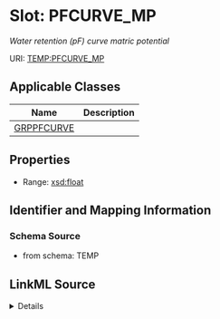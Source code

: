 # Slot: PFCURVE_MP
_Water retention (pF) curve matric potential_


URI: [TEMP:PFCURVE_MP](https://example.org/TEMP/PFCURVE_MP)



<!-- no inheritance hierarchy -->




## Applicable Classes

| Name | Description |
| --- | --- |
[GRPPFCURVE](GRPPFCURVE.md) | 






## Properties

* Range: [xsd:float](xsd:float)







## Identifier and Mapping Information







### Schema Source


* from schema: TEMP




## LinkML Source

<details>
```yaml
name: PFCURVE_MP
description: Water retention (pF) curve matric potential
from_schema: TEMP
rank: 1000
alias: PFCURVE_MP
domain_of:
- GRP_PFCURVE
range: float
unit:
  symbol: kPa

```
</details>